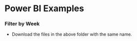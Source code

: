 # Power BI Examples

### Filter by Week ###
* Download the files in the above folder with the same name.
